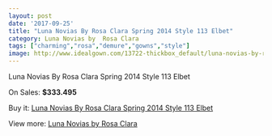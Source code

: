 ```yaml
---
layout: post
date: '2017-09-25'
title: "Luna Novias By Rosa Clara Spring 2014 Style 113 Elbet"
category: Luna Novias by  Rosa Clara
tags: ["charming","rosa","demure","gowns","style"]
image: http://www.idealgown.com/13722-thickbox_default/luna-novias-by-rosa-clara-spring-2014-style-113-elbet.jpg
---
```

Luna Novias By Rosa Clara Spring 2014 Style 113 Elbet

On Sales: **$333.495**
<a href="https://www.idealgown.com/en/luna-novias-by-rosa-clara/5516-luna-novias-by-rosa-clara-spring-2014-style-113-elbet.html"><amp-img layout="responsive" width="600" height="600" src="//www.idealgown.com/13722-thickbox_default/luna-novias-by-rosa-clara-spring-2014-style-113-elbet.jpg" alt="Luna Novias By Rosa Clara Spring 2014 Style 113 Elbet 0" /></a>
<a href="https://www.idealgown.com/en/luna-novias-by-rosa-clara/5516-luna-novias-by-rosa-clara-spring-2014-style-113-elbet.html"><amp-img layout="responsive" width="600" height="600" src="//www.idealgown.com/13723-thickbox_default/luna-novias-by-rosa-clara-spring-2014-style-113-elbet.jpg" alt="Luna Novias By Rosa Clara Spring 2014 Style 113 Elbet 1" /></a>

Buy it: [Luna Novias By Rosa Clara Spring 2014 Style 113 Elbet](https://www.idealgown.com/en/luna-novias-by-rosa-clara/5516-luna-novias-by-rosa-clara-spring-2014-style-113-elbet.html "Luna Novias By Rosa Clara Spring 2014 Style 113 Elbet")

View more: [Luna Novias by  Rosa Clara](https://www.idealgown.com/en/81-luna-novias-by--rosa-clara "Luna Novias by  Rosa Clara")